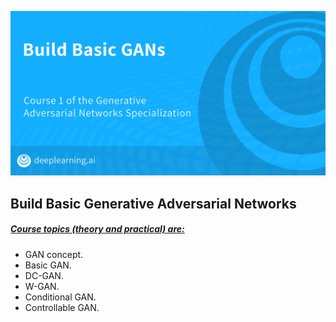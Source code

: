 ![](banner.png)
## Build Basic Generative Adversarial Networks
##### <b><u>Course topics (theory and practical) are:</u></b>
* GAN concept.
* Basic GAN.
* DC-GAN.
* W-GAN.
* Conditional GAN.
* Controllable GAN.